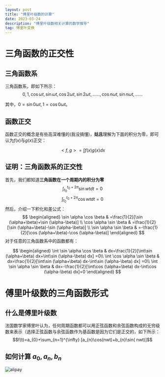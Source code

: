 ```yaml
---
layout: post
title: "傅里叶级数的计算"
date: 2023-03-24
description: "傅里叶级数相关计算的数学推导"
tag: 傅里叶变换
---   
```



# 三角函数的正交性
## 三角函数系
三角函数系，即如下所示：
$$ {0,1, \cos \omega t, \sin \omega t, \cos 2 \omega t, \sin 2 \omega t, \ldots \ldots, \cos n \omega t, \sin n \omega t, \ldots \ldots} $$

其中，$0=\sin 0\omega t,1=\cos 0\omega t$。
## 函数正交
函数正交的概念是有些高深难懂的(我没搞懂)，**姑且**理解为下面的积分为零，即可认为$f(x)$与$g(x)$正交：

$$<f,g>=  \int  f(x)  g(x)dx$$

## 证明：三角函数系的正交性
首先，我们都知道**三角函数在一个周期内的积分为零**
$$\int_{t_{0}}^{t_{0}+2\pi} \sin wt d t=0$$
$$\int_{t_{0}}^{t_{0}+2\pi} \cos wt d t=0$$
然后，介绍一下积化和差公式：
$$
\begin{aligned}
\sin \alpha \cos \beta & =\frac{1}{2}[\sin (\alpha+\beta)+\sin (\alpha-\beta)] \\
\cos \alpha \sin \beta & =\frac{1}{2}[\sin (\alpha+\beta)-\sin (\alpha-\beta)] \\
\sin \alpha \sin \beta & =-\frac{1}{2}[\cos (\alpha+\beta)-\cos (\alpha-\beta)]
\end{aligned}
$$
对于任意的三角函数系中的函数都有：

$$
\begin{aligned}
\int \sin \alpha \cos \beta & dx=\frac{1}{2}[\int\sin (\alpha+\beta) dx+\int\sin (\alpha-\beta) dx] =0\\
\int \cos \alpha \sin \beta & dx=\frac{1}{2}[\int\sin (\alpha+\beta) dx-\int\sin (\alpha-\beta) dx] =0\\
\int \sin \alpha \sin \beta & dx=-\frac{1}{2}[\int\cos (\alpha+\beta) dx-\int\cos (\alpha-\beta) dx]=0
\end{aligned}
$$
# 傅里叶级数的三角函数形式

## 什么是傅里叶级数
法国数学家傅里叶认为，任何周期函数都可以用正弦函数和余弦函数构成的无穷级数来表示（选择正弦函数与余弦函数作为基函数是因为它们是正交的，如下所示：
$$f(t)=a_{0}+\sum_{n=1}^{\infty} [a_{n}\cos(nwt)+b_{n}\sin( nwt)]$$
## 如何计算 $a_{0},a_{n},b_{n}$


<img width="" src="http://taylorfei.github.io/images/posts/latex/a0anbn.jpg" alt="alipay">
